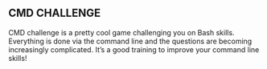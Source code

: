 ## CMD CHALLENGE

CMD challenge is a pretty cool game challenging you on Bash skills. Everything is done via the command line and the questions are becoming increasingly complicated. It’s a good training to improve your command line skills!
